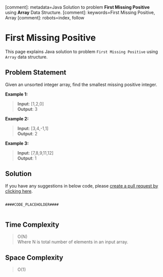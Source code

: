 [comment]: metadata=Java Solution to problem <strong>First Missing Positive</strong> using <strong>Array</strong> Data Structure.
[comment]: keywords=First Missing Positive, Array
[comment]: robots=index, follow


<h1>First Missing Positive</h1>
<p>
This page explains Java solution to problem <code class="inline">First Missing Positive</code> using <code class="inline">Array</code> data structure.
</p>


<h2 class="heading">Problem Statement</h2>
<p>
Given an unsorted integer array, find the smallest missing positive integer.
</p>

<b>Example 1:</b>
<blockquote>
<p>
<b>Input</b>: [1,2,0]<br/>
<b>Output</b>: 3<br/>
</p>
</blockquote>

<b>Example 2:</b>
<blockquote>
<p>
<b>Input</b>: [3,4,-1,1]<br/>
<b>Output</b>: 2<br/>
</p>
</blockquote>

<b>Example 3:</b>
<blockquote>
<p>
<b>Input</b>: [7,8,9,11,12]<br/>
<b>Output</b>: 1<br/>
</p>
</blockquote>


<h2 class="heading">Solution</h2>
If you have any suggestions in below code, please <a href="####LINK_PLACEHOLDER####" target="_blank" rel="noopener noreferrer" class="absolute">create a pull request by clicking here</a>.
<pre>
<code class="language-java">
####CODE_PLACEHOLDER####
</code>
</pre>


<h2 class="heading">Time Complexity</h2>
<blockquote>
<p>
O(N) <br />
Where N is total number of elements in an input array.
</p>
</blockquote>


<h2 class="heading">Space Complexity</h2>
<blockquote>
<p>
O(1)
</p>
</blockquote>